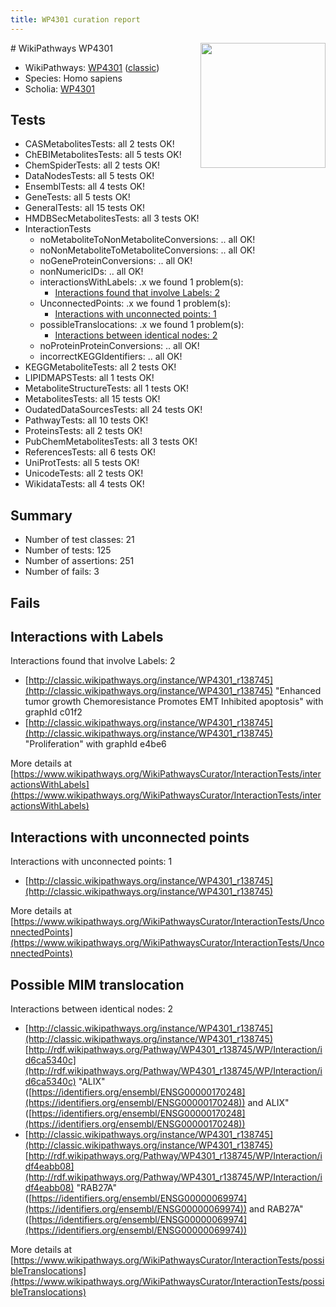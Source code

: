 ```yaml
---
title: WP4301 curation report
---
```


<img style="float: right; width: 200px" src="https://upload.wikimedia.org/wikipedia/commons/thumb/8/83/Wplogo_with_text_500.png/640px-Wplogo_with_text_500.png" />
# WikiPathways WP4301

* WikiPathways: [WP4301](https://wikipathways.org/pathways/WP4301) ([classic](https://classic.wikipathways.org/instance/WP4301))
* Species: Homo sapiens
* Scholia: [WP4301](https://scholia.toolforge.org/wikipathways/WP4301)
## Tests
* CASMetabolitesTests: all 2 tests OK!
* ChEBIMetabolitesTests: all 5 tests OK!
* ChemSpiderTests: all 2 tests OK!
* DataNodesTests: all 5 tests OK!
* EnsemblTests: all 4 tests OK!
* GeneTests: all 5 tests OK!
* GeneralTests: all 15 tests OK!
* HMDBSecMetabolitesTests: all 3 tests OK!
* InteractionTests
    * noMetaboliteToNonMetaboliteConversions: .. all OK!
    * noNonMetaboliteToMetaboliteConversions: .. all OK!
    * noGeneProteinConversions: .. all OK!
    * nonNumericIDs: .. all OK!
    * interactionsWithLabels: .x we found 1 problem(s):
        * [Interactions found that involve Labels: 2](#630d2679)
    * UnconnectedPoints: .x we found 1 problem(s):
        * [Interactions with unconnected points: 1](#35a61ad9)
    * possibleTranslocations: .x we found 1 problem(s):
        * [Interactions between identical nodes: 2](#1c118207)
    * noProteinProteinConversions: .. all OK!
    * incorrectKEGGIdentifiers: .. all OK!
* KEGGMetaboliteTests: all 2 tests OK!
* LIPIDMAPSTests: all 1 tests OK!
* MetaboliteStructureTests: all 1 tests OK!
* MetabolitesTests: all 15 tests OK!
* OudatedDataSourcesTests: all 24 tests OK!
* PathwayTests: all 10 tests OK!
* ProteinsTests: all 2 tests OK!
* PubChemMetabolitesTests: all 3 tests OK!
* ReferencesTests: all 6 tests OK!
* UniProtTests: all 5 tests OK!
* UnicodeTests: all 2 tests OK!
* WikidataTests: all 4 tests OK!


## Summary

* Number of test classes: 21
* Number of tests: 125
* Number of assertions: 251
* Number of fails: 3

## Fails

<a name="630d2679" />

## Interactions with Labels

Interactions found that involve Labels: 2

* [http://classic.wikipathways.org/instance/WP4301_r138745](http://classic.wikipathways.org/instance/WP4301_r138745) "Enhanced tumor growth
Chemoresistance
Promotes EMT
Inhibited apoptosis" with graphId c01f2
* [http://classic.wikipathways.org/instance/WP4301_r138745](http://classic.wikipathways.org/instance/WP4301_r138745) "Proliferation" with graphId e4be6


More details at [https://www.wikipathways.org/WikiPathwaysCurator/InteractionTests/interactionsWithLabels](https://www.wikipathways.org/WikiPathwaysCurator/InteractionTests/interactionsWithLabels)

<a name="35a61ad9" />

## Interactions with unconnected points

Interactions with unconnected points: 1

* [http://classic.wikipathways.org/instance/WP4301_r138745](http://classic.wikipathways.org/instance/WP4301_r138745)


More details at [https://www.wikipathways.org/WikiPathwaysCurator/InteractionTests/UnconnectedPoints](https://www.wikipathways.org/WikiPathwaysCurator/InteractionTests/UnconnectedPoints)

<a name="1c118207" />

## Possible MIM translocation

Interactions between identical nodes: 2

* [http://classic.wikipathways.org/instance/WP4301_r138745](http://classic.wikipathways.org/instance/WP4301_r138745) [http://rdf.wikipathways.org/Pathway/WP4301_r138745/WP/Interaction/id6ca5340c](http://rdf.wikipathways.org/Pathway/WP4301_r138745/WP/Interaction/id6ca5340c) "ALIX" ([https://identifiers.org/ensembl/ENSG00000170248](https://identifiers.org/ensembl/ENSG00000170248)) and 
ALIX" ([https://identifiers.org/ensembl/ENSG00000170248](https://identifiers.org/ensembl/ENSG00000170248))
* [http://classic.wikipathways.org/instance/WP4301_r138745](http://classic.wikipathways.org/instance/WP4301_r138745) [http://rdf.wikipathways.org/Pathway/WP4301_r138745/WP/Interaction/idf4eabb08](http://rdf.wikipathways.org/Pathway/WP4301_r138745/WP/Interaction/idf4eabb08) "RAB27A" ([https://identifiers.org/ensembl/ENSG00000069974](https://identifiers.org/ensembl/ENSG00000069974)) and 
RAB27A" ([https://identifiers.org/ensembl/ENSG00000069974](https://identifiers.org/ensembl/ENSG00000069974))


More details at [https://www.wikipathways.org/WikiPathwaysCurator/InteractionTests/possibleTranslocations](https://www.wikipathways.org/WikiPathwaysCurator/InteractionTests/possibleTranslocations)

